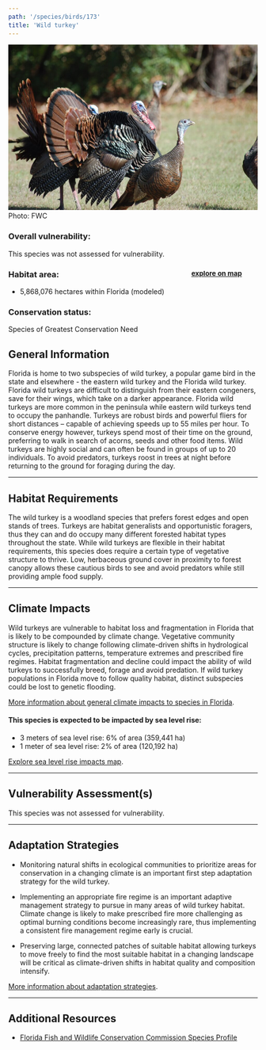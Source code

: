 ```yaml
---
path: '/species/birds/173'
title: 'Wild turkey'
---
```


<content-header icon="game_birds" title="Wild turkey" subtitle="Meleagris gallopavo">
</content-header>

<div id="TopSection">

<div class="header-photo"><img src="173.jpg" alt="Photo for 173"/>
<figcaption>Photo: FWC</figcaption></div>

<div>

### Overall vulnerability:

This species was not assessed for vulnerability.

<h3>Habitat area: 
<a href="/species/birds/173/map" style="float:right;font-size:smaller;margin-right: 2rem;">
<fa-icon name="map"></fa-icon>
explore on map
</a>
</h3>

-   5,868,076 hectares within Florida (modeled)


### Conservation status:

Species of Greatest Conservation Need

</div>
</div>

## General Information

Florida is home to two subspecies of wild turkey, a popular game bird in the state and elsewhere - the eastern wild turkey and the Florida wild turkey.  Florida wild turkeys are difficult to distinguish from their eastern congeners, save for their wings, which take on a darker appearance.  Florida wild turkeys are more common in the peninsula while eastern wild turkeys tend to occupy the panhandle.  Turkeys are robust birds and powerful fliers for short distances – capable of achieving speeds up to 55 miles per hour.  To conserve energy however, turkeys spend most of their time on the ground, preferring to walk in search of acorns, seeds and other food items.  Wild turkeys are highly social and can often be found in groups of up to 20 individuals.  To avoid predators, turkeys roost in trees at night before returning to the ground for foraging during the day.

<hr />

## Habitat Requirements

The wild turkey is a woodland species that prefers forest edges and open stands of trees.  Turkeys are habitat generalists and opportunistic foragers, thus they can and do occupy many different forested habitat types throughout the state.  While wild turkeys are flexible in their habitat requirements, this species does require a certain type of vegetative structure to thrive.  Low, herbaceous ground cover in proximity to forest canopy allows these cautious birds to see and avoid predators while still providing ample food supply.

<hr />

## Climate Impacts

Wild turkeys are vulnerable to habitat loss and fragmentation in Florida that is likely to be compounded by climate change.  Vegetative community structure is likely to change following climate-driven shifts in hydrological cycles, precipitation patterns, temperature extremes and prescribed fire regimes.  Habitat fragmentation and decline could impact the ability of wild turkeys to successfully breed, forage and avoid predation.  If wild turkey populations in Florida move to follow quality habitat, distinct subspecies could be lost to genetic flooding.

[More information about general climate impacts to species in Florida](/impacts/species).


#### This species is expected to be impacted by sea level rise:

- 3 meters of sea level rise: 6% of area (359,441 ha)
- 1 meter of sea level rise: 2% of area (120,192 ha)

[Explore sea level rise impacts map](/species/birds/173/map).


<hr />

## Vulnerability Assessment(s)

This species was not assessed for vulnerability.

<hr />

## Adaptation Strategies

- Monitoring natural shifts in ecological communities to prioritize areas for conservation in a changing climate is an important first step adaptation strategy for the wild turkey.

- Implementing an appropriate fire regime is an important adaptive management strategy to pursue in many areas of wild turkey habitat.  Climate change is likely to make prescribed fire more challenging as optimal burning conditions become increasingly rare, thus implementing a consistent fire management regime early is crucial.

- Preserving large, connected patches of suitable habitat allowing turkeys to move freely to find the most suitable habitat in a changing landscape will be critical as climate-driven shifts in habitat quality and composition intensify.

[More information about adaptation strategies](/strategies).

<hr />


## Additional Resources

- [Florida Fish and Wildlife Conservation Commission Species Profile](https://myfwc.com/wildlifehabitats/profiles/birds/game-birds/wild-turkeys/)
